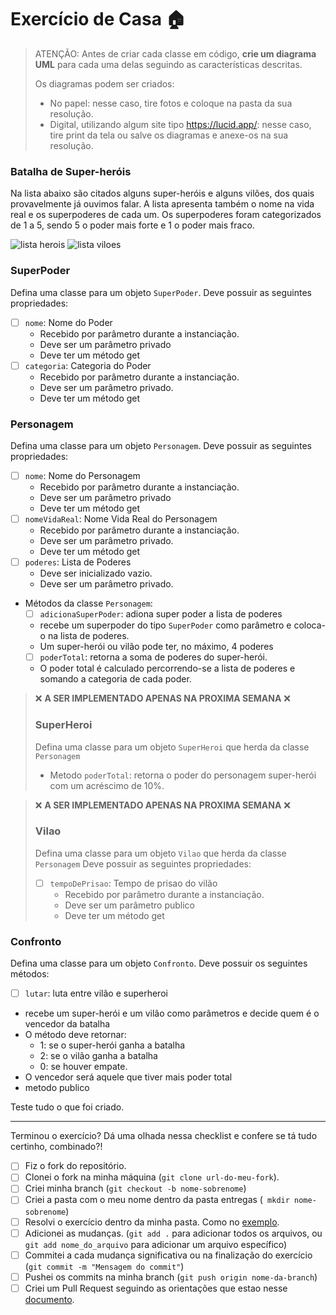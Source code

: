 # Exercício de Casa 🏠 

> ATENÇÃO: Antes de criar cada classe em código, **crie um diagrama UML** para cada uma delas seguindo as características descritas.
>
>Os diagramas podem ser criados:
> - No papel: nesse caso, tire fotos e coloque na pasta da sua resolução.
> - Digital, utilizando algum site tipo https://lucid.app/: nesse caso, tire print da tela ou salve os diagramas e anexe-os na sua resolução.

### Batalha de Super-heróis
Na lista abaixo são citados alguns super-heróis e alguns vilões, dos quais provavelmente já ouvimos falar. A lista apresenta também o nome na vida real e os superpoderes de cada um. Os superpoderes foram categorizados de 1 a 5, sendo 5 o poder mais forte e 1 o poder mais fraco.

![lista herois](../../assets/superherois.png)
![lista viloes](../../assets/viloes.png)

### SuperPoder
Defina uma classe para um objeto `SuperPoder`.
Deve possuir as seguintes propriedades:
- [ ] `nome`: Nome do Poder
  - Recebido por parâmetro durante a instanciação.
  - Deve ser um parâmetro privado
  - Deve ter um método get
- [ ] `categoria`: Categoria do Poder
  - Recebido por parâmetro durante a instanciação.
  - Deve ser um parâmetro privado.
  - Deve ter um método get

### Personagem
Defina uma classe para um objeto `Personagem`.
Deve possuir as seguintes propriedades:
- [ ] `nome`: Nome do Personagem
  - Recebido por parâmetro durante a instanciação.
  - Deve ser um parâmetro privado
  - Deve ter um método get
- [ ] `nomeVidaReal`: Nome Vida Real do Personagem
  - Recebido por parâmetro durante a instanciação.
  - Deve ser um parâmetro privado.
  - Deve ter um método get
- [ ] `poderes`: Lista de Poderes
  - Deve ser inicializado vazio.
  - Deve ser um parâmetro privado.


- Métodos da classe `Personagem`:
  - [ ] `adicionaSuperPoder`: adiona super poder a lista de poderes
   - recebe um superpoder do tipo `SuperPoder` como parâmetro e coloca-o na lista de poderes. 
   - Um super-herói ou vilão pode ter, no máximo, 4 poderes
  - [ ] `poderTotal`: retorna a soma de poderes do super-herói.
   - O poder total é calculado percorrendo-se a lista de poderes e somando a categoria de cada poder.

>❌ **A SER IMPLEMENTADO APENAS NA PROXIMA SEMANA** ❌
> ### SuperHeroi
> Defina uma classe para um objeto `SuperHeroi` que herda da classe `Personagem`
>  - Metodo `poderTotal`: retorna o poder do personagem super-herói com um acréscimo de 10%.


>❌ **A SER IMPLEMENTADO APENAS NA PROXIMA SEMANA** ❌
> ### Vilao
> Defina uma classe para um objeto `Vilao` que herda da classe `Personagem`
> Deve possuir as seguintes propriedades:
> - [ ] `tempoDePrisao`: Tempo de prisao do vilão
>   - Recebido por parâmetro durante a instanciação.
>   - Deve ser um parâmetro publico
>   - Deve ter um método get

### Confronto
Defina uma classe para um objeto `Confronto`.
Deve possuir os seguintes métodos:
 - [ ] `lutar`: luta entre vilão e superheroi
  - recebe um super-herói e um vilão como parâmetros e decide quem é o vencedor da batalha
  - O método deve retornar:
    - 1: se o super-herói ganha a batalha
    - 2: se o vilão ganha a batalha
    - 0: se houver empate.
  - O vencedor será aquele que tiver mais poder total
  - metodo publico


Teste tudo o que foi criado.

---

Terminou o exercício? Dá uma olhada nessa checklist e confere se tá tudo certinho, combinado?!

- [ ] Fiz o fork do repositório.
- [ ] Clonei o fork na minha máquina (`git clone url-do-meu-fork`).
- [ ] Criei minha branch (` git checkout -b nome-sobrenome `)
- [ ] Criei a pasta com o meu nome dentro da pasta entregas (` mkdir nome-sobrenome`)
- [ ] Resolvi o exercício dentro da minha pasta. Como no [exemplo](./entregas/exemplo-nome-sobrenome/).
- [ ] Adicionei as mudanças. (`git add .` para adicionar todos os arquivos, ou `git add nome_do_arquivo` para adicionar um arquivo específico)
- [ ] Commitei a cada mudança significativa ou na finalização do exercício (`git commit -m "Mensagem do commit"`)
- [ ] Pushei os commits na minha branch (`git push origin nome-da-branch`)
- [ ] Criei um Pull Request seguindo as orientações que estao nesse [documento](./instrucoes-pull-request.md).
